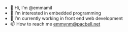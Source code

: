 - 👋 Hi, I’m @emmamil
- 👀 I’m interested in embedded programming
- 🌱 I’m currently working in front end web development
- 📫 How to reach me emmynm@pacbell.net

<!---
emmamil/emmamil is a ✨ special ✨ repository because its `README.md` (this file) appears on your GitHub profile.
You can click the Preview link to take a look at your changes.
--->
